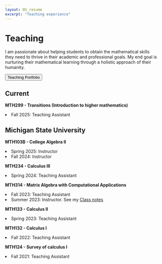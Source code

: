 ```yaml
---
layout: OG_resume
excerpt: "Teaching experience"
---
```


<h1> Teaching </h1>

I am passionate about helping students to obtain the mathematical skills they need to thrive in their academic and professional goals.  My end goal is nurturing their mathematical learning  through a holistic approach of their humanity.

<form action="/Portfolio/teaching_portfolio/" method="get" target="_self"><button class="button_blue"> Teaching Portfolio </button></form>


## Current
<p>
<strong> MTH299 - Transitions (Introduction to higher mathematics)</strong> <br>
<li> Fall 2025: Teaching Assistant </li> 
</p>


## Michigan State University

<p>
<strong> MTH103B - College Algebra II </strong> <br>
<li> Spring 2025: Instructor </li> 
<li> Fall 2024: Instructor </li>
</p>


<p>
<strong> MTH234 - Calculus III </strong> <br>
 <li> Spring 2024: Teaching Assistant </li>
</p>


<p>
<strong> MTH314 - Matrix Algebra with
Computational Applications </strong> <br>
 <li> Fall 2023: Teaching Assistant </li>
 <li> Summer 2023: Instructor. See my <a href="https://michiganstate-my.sharepoint.com/:o:/g/personal/olaveher_msu_edu/Eizk9r3ulUJKsnaMmt6O_MIBU5LGPPLVzmhI2309iSLMEg?e=QaJvKk" target=_blank > Class notes </a> </li>
</p>

<p>
<strong> MTH133 - Calculus II </strong> <br>
 <li> Spring 2023: Teaching Assistant </li>
</p>

<p>
<strong> MTH132 - Calculus I </strong> <br>
 <li> Fall 2022: Teaching Assistant </li>
</p>

<p>
<strong> MTH124 - Survey of calculus I </strong> <br>
 <li> Fall 2021: Teaching Assistant </li>
</p>
